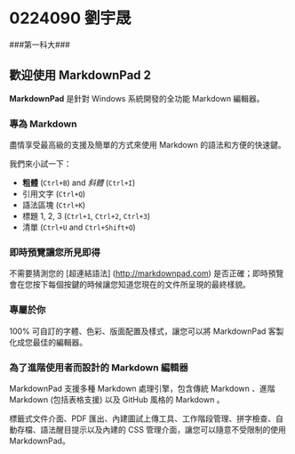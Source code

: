 

# 0224090 劉宇晟 #

###第一科大###

## 歡迎使用 MarkdownPad 2 ##

**MarkdownPad** 是針對 Windows 系統開發的全功能 Markdown 編輯器。

### 專為 Markdown ###

盡情享受最高級的支援及簡單的方式來使用 Markdown 的語法和方便的快速鍵。

我們來小試一下：

- **粗體** (`Ctrl+B`) and *斜體* (`Ctrl+I`)
- 引用文字 (`Ctrl+Q`)
- 語法區塊 (`Ctrl+K`)
- 標題 1, 2, 3 (`Ctrl+1`, `Ctrl+2`, `Ctrl+3`)
- 清單 (`Ctrl+U` and `Ctrl+Shift+O`)

### 即時預覽讓您所見即得 ###

不需要猜測您的 [超連結語法] (http://markdownpad.com) 是否正確；即時預覽會在您按下每個按鍵的時候讓您知道您現在的文件所呈現的最終樣貌。

### 專屬於你 ###
 
100% 可自訂的字體、色彩、版面配置及樣式，讓您可以將 MarkdownPad 客製化成您最佳的編輯器。

### 為了進階使用者而設計的 Markdown 編輯器 ###
 
MarkdownPad 支援多種 Markdown 處理引擎，包含傳統 Markdown 、進階 Markdown (包括表格支援) 以及 GitHub 風格的 Markdown 。
 
標籤式文件介面、PDF 匯出、內建圖試上傳工具、工作階段管理、拼字檢查、自動存檔、語法醒目提示以及內建的 CSS 管理介面，讓您可以隨意不受限制的使用 MarkdownPad。
